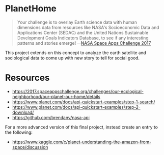 # PlanetHome

> Your challenge is to overlay Earth science data with human dimensions data from resources like NASA's Socioeconomic Data and Applications Center (SEDAC) and the United Nations Sustainable Development Goals Indicators Database, to see if any interesting patterns and stories emerge! --[NASA Space Apps Challenge 2017](https://www.planet.com/docs/api-quickstart-examples/step-2-download/)

This project extends on this concept to analyze the earth satellite and sociological data to come up with new story to tell for social good. 
# Resources
* https://2017.spaceappschallenge.org/challenges/our-ecological-neighborhood/our-planet-our-home/details
* https://www.planet.com/docs/api-quickstart-examples/step-1-search/
* https://www.planet.com/docs/api-quickstart-examples/step-2-download/
* https://github.com/brendanv/nasa-api 

For a more advanced version of this final project, instead create an entry to the following:
* https://www.kaggle.com/c/planet-understanding-the-amazon-from-space/discussion
